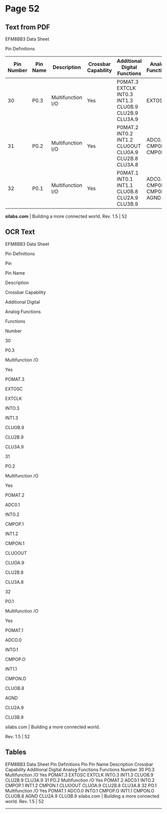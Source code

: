 # Page 52

## Text from PDF

EFM8BB3 Data Sheet

Pin Definitions




|Pin<br>Number|Pin Name|Description|Crossbar Capability|Additional Digital<br>Functions|Analog Functions|
|---|---|---|---|---|---|
|30|P0.3|Multifunction I/O|Yes|P0MAT.3<br>EXTCLK<br>INT0.3<br>INT1.3<br>CLU0B.9<br>CLU2B.9<br>CLU3A.9|EXTOSC|
|31|P0.2|Multifunction I/O|Yes|P0MAT.2<br>INT0.2<br>INT1.2<br>CLU0OUT<br>CLU0A.9<br>CLU2B.8<br>CLU3A.8|ADC0.1<br>CMP0P.1<br>CMP0N.1|
|32|P0.1|Multifunction I/O|Yes|P0MAT.1<br>INT0.1<br>INT1.1<br>CLU0B.8<br>CLU2A.9<br>CLU3B.9|ADC0.0<br>CMP0P.0<br>CMP0N.0<br>AGND|


**silabs.com** | Building a more connected world. Rev. 1.5 | 52



## OCR Text

EFM8BB3 Data Sheet

Pin Definitions

Pin

Pin Name

Description

Crossbar Capability

Additional Digital

Analog Functions

Functions

Number

30

P0.3

Multifunction /O

Yes

POMAT.3

EXTOSC

EXTCLK

INTO.3

INT1.3

CLUOB.9

CLU2B.9

CLU3A.9

31

PO.2

Multifunction /O

Yes

POMAT.2

ADC0.1

INTO.2

CMPOP.1

INT1.2

CMPON.1

CLUOOUT

CLUOA.9

CLU2B.8

CLU3A.8

32

PO.1

Multifunction /O

Yes

POMAT.1

ADCO.0

INTO.1

CMPOP.O

INT1.1

CMPON.O

CLUOB.8

AGND

CLU2A.9

CLU3B.9

silabs.com | Building a more connected world.

Rev. 1.5 | 52

## Tables

EFM8BB3 Data Sheet
Pin Definitions
Pin Pin Name Description Crossbar Capability Additional Digital Analog Functions
Functions
Number
30 P0.3 Multifunction /O Yes POMAT.3 EXTOSC
EXTCLK
INTO.3
INT1.3
CLUOB.9
CLU2B.9
CLU3A.9
31 PO.2 Multifunction /O Yes POMAT.2 ADC0.1
INTO.2 CMPOP.1
INT1.2 CMPON.1
CLUOOUT
CLUOA.9
CLU2B.8
CLU3A.8
32 PO.1 Multifunction /O Yes POMAT.1 ADCO.0
INTO.1 CMPOP.O
INT1.1 CMPON.O
CLUOB.8 AGND
CLU2A.9
CLU3B.9
silabs.com | Building a more connected world. Rev. 1.5 | 52


---

